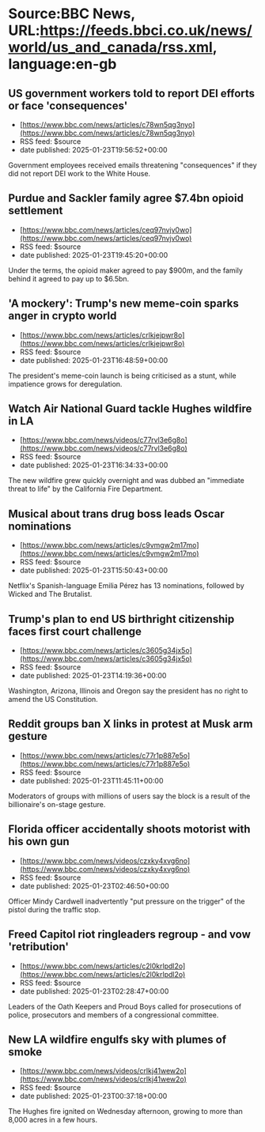 # Source:BBC News, URL:https://feeds.bbci.co.uk/news/world/us_and_canada/rss.xml, language:en-gb

## US government workers told to report DEI efforts or face 'consequences'
 - [https://www.bbc.com/news/articles/c78wn5qg3nyo](https://www.bbc.com/news/articles/c78wn5qg3nyo)
 - RSS feed: $source
 - date published: 2025-01-23T19:56:52+00:00

Government employees received emails threatening "consequences" if they did not report DEI work to the White House.

## Purdue and Sackler family agree $7.4bn opioid settlement
 - [https://www.bbc.com/news/articles/ceq97nvjv0wo](https://www.bbc.com/news/articles/ceq97nvjv0wo)
 - RSS feed: $source
 - date published: 2025-01-23T19:45:20+00:00

Under the terms, the opioid maker agreed to pay $900m, and the family behind it agreed to pay up to $6.5bn.

## 'A mockery': Trump's new meme-coin sparks anger in crypto world
 - [https://www.bbc.com/news/articles/crlkjejpwr8o](https://www.bbc.com/news/articles/crlkjejpwr8o)
 - RSS feed: $source
 - date published: 2025-01-23T16:48:59+00:00

The president's meme-coin launch is being criticised as a stunt, while impatience grows for deregulation.

## Watch Air National Guard tackle Hughes wildfire in LA
 - [https://www.bbc.com/news/videos/c77rvl3e6g8o](https://www.bbc.com/news/videos/c77rvl3e6g8o)
 - RSS feed: $source
 - date published: 2025-01-23T16:34:33+00:00

The new wildfire grew quickly overnight and was dubbed an "immediate threat to life" by the California Fire Department.

## Musical about trans drug boss leads Oscar nominations
 - [https://www.bbc.com/news/articles/c9vmgw2m17mo](https://www.bbc.com/news/articles/c9vmgw2m17mo)
 - RSS feed: $source
 - date published: 2025-01-23T15:50:43+00:00

Netflix's Spanish-language Emilia Pérez has 13 nominations, followed by Wicked and The Brutalist.

## Trump's plan to end US birthright citizenship faces first court challenge
 - [https://www.bbc.com/news/articles/c3605g34jx5o](https://www.bbc.com/news/articles/c3605g34jx5o)
 - RSS feed: $source
 - date published: 2025-01-23T14:19:36+00:00

Washington, Arizona, Illinois and Oregon say the president has no right to amend the US Constitution.

## Reddit groups ban X links in protest at Musk arm gesture
 - [https://www.bbc.com/news/articles/c77r1p887e5o](https://www.bbc.com/news/articles/c77r1p887e5o)
 - RSS feed: $source
 - date published: 2025-01-23T11:45:11+00:00

Moderators of groups with millions of users say the block is a result of the billionaire's on-stage gesture.

## Florida officer accidentally shoots motorist with his own gun
 - [https://www.bbc.com/news/videos/czxky4xvg6no](https://www.bbc.com/news/videos/czxky4xvg6no)
 - RSS feed: $source
 - date published: 2025-01-23T02:46:50+00:00

Officer Mindy Cardwell inadvertently "put pressure on the trigger" of the pistol during the traffic stop.

## Freed Capitol riot ringleaders regroup - and vow 'retribution'
 - [https://www.bbc.com/news/articles/c2l0krlpdl2o](https://www.bbc.com/news/articles/c2l0krlpdl2o)
 - RSS feed: $source
 - date published: 2025-01-23T02:28:47+00:00

Leaders of the Oath Keepers and Proud Boys called for prosecutions of police, prosecutors and members of a congressional committee.

## New LA wildfire engulfs sky with plumes of smoke
 - [https://www.bbc.com/news/videos/crlkj41wew2o](https://www.bbc.com/news/videos/crlkj41wew2o)
 - RSS feed: $source
 - date published: 2025-01-23T00:37:18+00:00

The Hughes fire ignited on Wednesday afternoon, growing to more than 8,000 acres in a few hours.

